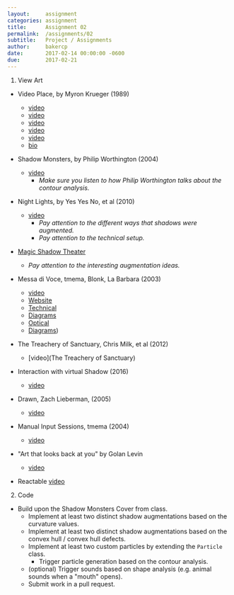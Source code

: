 ```yaml
---
layout:     assignment
categories: assignment
title:      Assignment 02
permalink:  /assignments/02
subtitle:   Project / Assignments
author:     bakercp
date:       2017-02-14 00:00:00 -0600
due:        2017-02-21
---
```


1. View Art
  - Video Place, by Myron Krueger (1989)
    - [video](https://www.youtube.com/watch?v=dqZyZrN3Pl0)
    - [video](https://www.youtube.com/watch?v=dmmxVA5xhuo)
    - [video](https://youtu.be/d4DUIeXSEpk)
    - [video](https://vimeo.com/15136354)
    - [video](https://www.youtube.com/watch?v=VdrujesfIBQ)
    - [bio](http://thedigitalage.pbworks.com/w/page/22039083/Myron%20Krueger)
  - Shadow Monsters, by Philip Worthington (2004)
    - [video](https://www.youtube.com/embed/XNHv6VryB8o)
      - _Make sure you listen to how Philip Worthington talks about the contour analysis._
  - Night Lights, by Yes Yes No, et al (2010)
    - [video](http://www.yesyesno.com/night-lights/)
      - _Pay attention to the different ways that shadows were augmented._
      - _Pay attention to the technical setup._
  - [Magic Shadow Theater](https://www.youtube.com/watch?v=0177x_ajmuU)
    - _Pay attention to the interesting augmentation ideas._
  - Messa di Voce, tmema, Blonk, La Barbara (2003)
    - [video](https://www.youtube.com/watch?v=STRMcmj-gHc)
    - [Website](http://www.tmema.org/messa/messa.html)
    - [Technical](http://www.tmema.org/messa/technical.html)
    - [Diagrams](http://www.tmema.org/messa/diagrams/)
    - [Optical](http://www.tmema.org/messa/diagrams/old/concert_2_screen/messa_optical_configurations.pdf)
    - [Diagrams](http://www.tmema.org/messa/diagrams/more_messa_diagram_2005.pdf))
  - The Treachery of Sanctuary, Chris Milk, et al (2012)
    - [video](The Treachery of Sanctuary)
  - Interaction with virtual Shadow (2016)
    - [video](https://www.youtube.com/watch?v=dEMOszUYZnw)

  - Drawn, Zach Lieberman, (2005)
    - [video](https://www.youtube.com/watch?v=rHTttiliLz8)
  - Manual Input Sessions, tmema (2004)
    - [video](https://www.youtube.com/watch?v=3paLKLZbRY4)
  - "Art that looks back at you" by Golan Levin
    - [video](https://www.youtube.com/watch?v=1G0MzlfMPuM)
  - Reactable [video](https://www.youtube.com/watch?v=MPG-LYoW27E)

2. Code
  - Build upon the Shadow Monsters Cover from class.
    - Implement at least two distinct shadow augmentations based on the curvature values.
    - Implement at least two distinct shadow augmentations based on the convex hull / convex hull defects.
    - Implement at least two custom particles by extending the `Particle` class.
      - Trigger particle generation based on the contour analysis.
    - (optional) Trigger sounds based on shape analysis (e.g. animal sounds when a "mouth" opens).
    - Submit work in a pull request.
